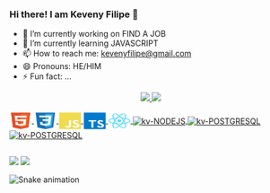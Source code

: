 ### Hi there! I am Keveny Filipe 🤟


- 🔭 I’m currently working on FIND A JOB
- 🌱 I’m currently learning JAVASCRIPT
- 📫 How to reach me: kevenyfilipe@gmail.com
- 😄 Pronouns: HE/HIM
- ⚡ Fun fact: ...

<div align="center">
  <a href="https://github.com/kfilipe">
  <img height="180em" src="https://github-readme-stats.vercel.app/api?username=kfilipe&show_icons=true&theme=dracula&include_all_commits=true&count_private=true"/>
  <img height="180em" src="https://github-readme-stats.vercel.app/api/top-langs/?username=kfilipe&layout=compact&langs_count=7&theme=dracula"/>
</div>
  
  <div style="display: inline_block"><br>
    <img align="center" alt="kv-HTML" height="30" width="40" src="https://raw.githubusercontent.com/devicons/devicon/master/icons/html5/html5-original.svg">
    <img align="center" alt="kv-CSS" height="30" width="40" src="https://raw.githubusercontent.com/devicons/devicon/master/icons/css3/css3-original.svg">
    <img align="center" alt="kv-Js" height="30" width="40" src="https://raw.githubusercontent.com/devicons/devicon/master/icons/javascript/javascript-plain.svg">
    <img align="center" alt="kv-Ts" height="30" width="40" src="https://raw.githubusercontent.com/devicons/devicon/master/icons/typescript/typescript-plain.svg">
    <img align="center" alt="kv-React" height="30" width="40" src="https://raw.githubusercontent.com/devicons/devicon/master/icons/react/react-original.svg">
    <img  align="center" alt="kv-NODEJS" height="30" width="40" src="https://cdn.jsdelivr.net/gh/devicons/devicon/icons/nodejs/nodejs-original-wordmark.svg">
    <img  align="center" alt="kv-POSTGRESQL" height="30" width="40" src="https://cdn.jsdelivr.net/gh/devicons/devicon/icons/postgresql/postgresql-original-wordmark.svg">
    <img  align="center" alt="kv-POSTGRESQL" height="30" width="40" src="https://cdn.jsdelivr.net/gh/devicons/devicon/icons/mongodb/mongodb-plain-wordmark.svg" >
</div>
  
  ##
  
<div>
  <a href = "mailto:kevenyfilipe@gmail.com"><img src="https://img.shields.io/badge/-Gmail-%23333?style=for-the-badge&logo=gmail&logoColor=white" target="_blank"></a>
  <a href="https://www.linkedin.com/in/keveny-filipe-888b9958/" target="_blank"><img src="https://img.shields.io/badge/-LinkedIn-%230077B5?style=for-the-badge&logo=linkedin&logoColor=white" target="_blank"></a> 
 
 ![Snake animation](https://github.com/kfilipe/kfilipe/blob/output/github-contribution-grid-snake.svg) 
 
</div>

